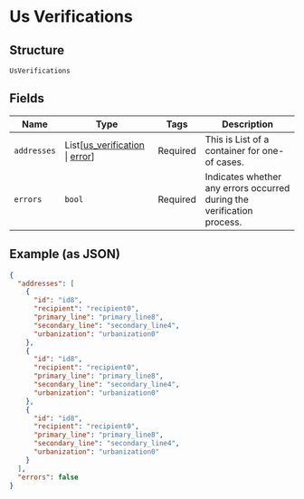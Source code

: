 
# Us Verifications

## Structure

`UsVerifications`

## Fields

| Name | Type | Tags | Description |
|  --- | --- | --- | --- |
| `addresses` | List[[us_verification](../../doc/models/us-verification.md) \| [error](../../doc/models/error.md)] | Required | This is List of a container for one-of cases. |
| `errors` | `bool` | Required | Indicates whether any errors occurred during the verification process. |

## Example (as JSON)

```json
{
  "addresses": [
    {
      "id": "id8",
      "recipient": "recipient0",
      "primary_line": "primary_line8",
      "secondary_line": "secondary_line4",
      "urbanization": "urbanization0"
    },
    {
      "id": "id8",
      "recipient": "recipient0",
      "primary_line": "primary_line8",
      "secondary_line": "secondary_line4",
      "urbanization": "urbanization0"
    },
    {
      "id": "id8",
      "recipient": "recipient0",
      "primary_line": "primary_line8",
      "secondary_line": "secondary_line4",
      "urbanization": "urbanization0"
    }
  ],
  "errors": false
}
```

